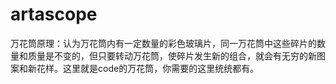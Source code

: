 artascope
=========

万花筒原理：认为万花筒内有一定数量的彩色玻璃片，同一万花筒中这些碎片的数量和质量是不变的，但只要转动万花筒，使碎片发生新的组合，就会有无穷的新图案和新花样。这里就是code的万花筒，你需要的这里统统都有。
